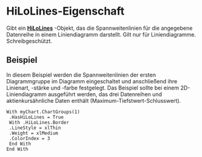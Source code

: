 
# HiLoLines-Eigenschaft

Gibt ein  **[HiLoLines](6793025e-0b3e-360c-4292-02397395535a.md)** -Objekt, das die Spannweitenlinien für die angegebene Datenreihe in einem Liniendiagramm darstellt. Gilt nur für Liniendiagramme. Schreibgeschützt.


## Beispiel

In diesem Beispiel werden die Spannweitenlinien der ersten Diagrammgruppe im Diagramm eingeschaltet und anschließend ihre Linienart, -stärke und -farbe festgelegt. Das Beispiel sollte bei einem 2D-Liniendiagramm ausgeführt werden, das drei Datenreihen und aktienkursähnliche Daten enthält (Maximum-Tiefstwert-Schlusswert).


```
With myChart.ChartGroups(1) 
 .HasHiLoLines = True 
 With .HiLoLines.Border 
 .LineStyle = xlThin 
 .Weight = xlMedium 
 .ColorIndex = 3 
 End With 
End With
```

